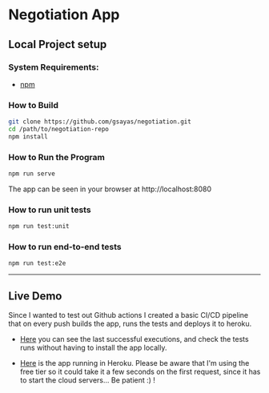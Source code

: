 # Negotiation App

## Local Project setup

### System Requirements:
* [npm](https://www.npmjs.com/get-npm)


### How to Build

```bash
git clone https://github.com/gsayas/negotiation.git
cd /path/to/negotiation-repo
npm install
```

### How to Run the Program

```bash
npm run serve
```
The app can be seen in your browser at http://localhost:8080


### How to run unit tests
```bash
npm run test:unit
```

### How to run end-to-end tests
```bash
npm run test:e2e
```
*******************************************************************************************************************************

## Live Demo

Since I wanted to test out Github actions I created a basic CI/CD pipeline that on every push builds the app, runs the tests and deploys it to heroku.

* [Here](https://github.com/gsayas/negotiation/actions?query=branch%3Amaster+is%3Asuccess) you can see the last successful executions, and check the tests runs without having to install the app locally.

* [Here](http://gsayas-front.herokuapp.com/) is the app running in Heroku. Please be aware that I'm using the free tier so it could take it a few seconds on the first request, since it has to start the cloud servers... Be patient :) !